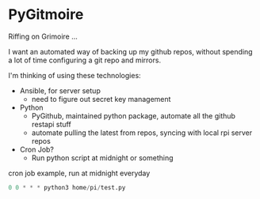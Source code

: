 # PyGitmoire

Riffing on Grimoire ...

I want an automated way of backing up my github repos, without spending a lot of time configuring a git repo and mirrors.

I'm thinking of using these technologies:

- Ansible, for server setup
  - need to figure out secret key management
- Python
  - PyGithub, maintained python package, automate all the github restapi stuff
  - automate pulling the latest from repos, syncing with local rpi server repos
- Cron Job?
  - Run python script at midnight or something

cron job example, run at midnight everyday

```py
0 0 * * * python3 home/pi/test.py
```
